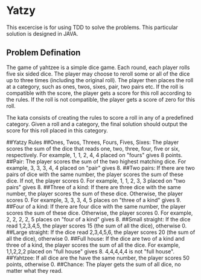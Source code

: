 # Yatzy

This excercise is for using TDD to solve the problems.
This particular solution is designed in JAVA.

## Problem Defination

The game of yahtzee is a simple dice game. Each round, each player rolls five six sided dice. 
The player may choose to reroll some or all of the dice up to three times (including the original roll). 
The player then places the roll at a category, such as ones, twos, sixes, pair, two pairs etc. 
If the roll is compatible with the score, the player gets a score for this roll according to the rules. If the roll is not compatible, the player gets a score of zero for this roll.

The kata consists of creating the rules to score a roll in any of a predefined category. Given a roll and a category, the final solution should output the score for this roll placed in this category.

##Yatzy Rules
##Ones, Twos, Threes, Fours, Fives, Sixes: 
The player scores the sum of the dice that reads one, two, three, four, five or six, respectively. For example, 1, 1, 2, 4, 4 placed on "fours" gives 8 points.
##Pair: 
The player scores the sum of the two highest matching dice. For example, 3, 3, 3, 4, 4 placed on "pair" gives 8.
##Two pairs: 
If there are two pairs of dice with the same number, the player scores the sum of these dice. If not, the player scores 0. For example, 1, 1, 2, 3, 3 placed on "two pairs" gives 8.
##Three of a kind: 
If there are three dice with the same number, the player scores the sum of these dice. Otherwise, the player scores 0. For example, 3, 3, 3, 4, 5 places on "three of a kind" gives 9.
##Four of a kind: 
If there are four dice with the same number, the player scores the sum of these dice. Otherwise, the player scores 0. For example, 2, 2, 2, 2, 5 places on "four of a kind" gives 8.
##Small straight: 
If the dice read 1,2,3,4,5, the player scores 15 (the sum of all the dice), otherwise 0.
##Large straight: 
If the dice read 2,3,4,5,6, the player scores 20 (the sum of all the dice), otherwise 0.
##Full house: 
If the dice are two of a kind and three of a kind, the player scores the sum of all the dice. For example, 1,1,2,2,2 placed on "full house" gives 8. 4,4,4,4,4 is not "full house".
##Yahtzee: 
If all dice are the have the same number, the player scores 50 points, otherwise 0.
##Chance: 
The player gets the sum of all dice, no matter what they read.
    
    
